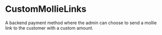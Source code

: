 # CustomMollieLinks
A backend payment method where the admin can choose to send a mollie link to the customer with a custom amount.
